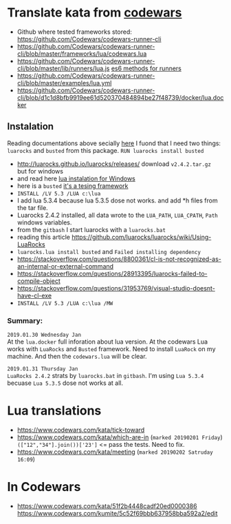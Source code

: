 # Translate kata from [codewars](https://www.codewars.com/users/lbvf50mobile)

- Github where tested frameworks stored: https://github.com/Codewars/codewars-runner-cli  
- https://github.com/Codewars/codewars-runner-cli/blob/master/frameworks/lua/codewars.lua 
- https://github.com/Codewars/codewars-runner-cli/blob/master/lib/runners/lua.js [es6 methods for runners](https://developer.mozilla.org/en-US/docs/Web/JavaScript/Reference/Functions/Method_definitions)
- https://github.com/Codewars/codewars-runner-cli/blob/master/examples/lua.yml
- https://github.com/Codewars/codewars-runner-cli/blob/d1c1d8bfb9919ee61d520370484894be27f48739/docker/lua.docker

## Instalation
Reading documentations above secially [here](https://github.com/Codewars/codewars-runner-cli/blob/d1c1d8bfb9919ee61d520370484894be27f48739/docker/lua.docker#L13) I fuond that I need two things: `luarocks` and `busted` from this package. `RUN luarocks install busted`

- http://luarocks.github.io/luarocks/releases/ download `v2.4.2.tar.gz ` but for windows
- and read here [lua instalation for Windows](https://github.com/luarocks/luarocks/wiki/Installation-instructions-for-Windows)
- here is a `busted` [it's a tesing framework](https://luarocks.org/modules/olivine-labs/busted)
- `INSTALL /LV 5.3 /LUA c:\lua`
- I add lua 5.3.4 because lua 5.3.5 dose not works. and add *h files from  the tar file.
- Luarocks 2.4.2 installed, all data wrote to the `LUA_PATH`, `LUA_CPATH`, `Path` windows variables.
- from the `gitbash` I start  luarocks with a `luarocks.bat`
- reading this article https://github.com/luarocks/luarocks/wiki/Using-LuaRocks
- `luarocks.lua install busted` and `Failed installing dependency`
- https://stackoverflow.com/questions/8800361/cl-is-not-recognized-as-an-internal-or-external-command
- https://stackoverflow.com/questions/28913395/luarocks-failed-to-compile-object
- https://stackoverflow.com/questions/31953769/visual-studio-doesnt-have-cl-exe
- `INSTALL /LV 5.3 /LUA c:\lua /MW`

### Summary:

`2019.01.30 Wednesday Jan`  
At the `lua.docker` full inforation about lua version. At the codewars Lua works with `LuaRocks` and `Busted` framework. Need to install `LuaRock` on my machine. And then the `codewars.lua` will be clear.   

`2019.01.31 Thursday Jan`  
`LuaRocks 2.4.2` strats by `luarocks.bat` in `gitbash`. I'm using `Lua 5.3.4` becuase `Lua 5.3.5` dose not works at all.


# Lua translations

- https://www.codewars.com/kata/tick-toward
- https://www.codewars.com/kata/which-are-in (`marked 20190201 Friday`) `(["12","34"].join())['23']` <= pass the tests. Need to fix.
- https://www.codewars.com/kata/meeting (`marked 20190202 Satruday 16:09`)

#  In Codewars
- https://www.codewars.com/kata/51f2b4448cadf20ed0000386 https://www.codewars.com/kumite/5c52f69bbb637958bba592a2/edit 